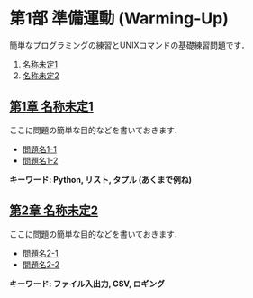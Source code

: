 # 第1部 準備運動 (Warming-Up)

簡単なプログラミングの練習とUNIXコマンドの基礎練習問題です．

1. [名称未定1](#tbd1)
2. [名称未定2](#tbd2)

## <a name ="tbd1">[第1章 名称未定1](1_tbd1/tbd1.md)
ここに問題の簡単な目的などを書いておきます．  
- [問題名1-1](1_tbd1/tbd1.md#q1-1)
- [問題名1-2](1_tbd2/tbd1.md#q1-2)

__キーワード: Python, リスト, タプル (あくまで例ね)__

## <a name ="tbd2">[第2章 名称未定2](2_tbd2/tbd2.md)
ここに問題の簡単な目的などを書いておきます．  
- [問題名2-1](2_tbd2/tbd2.md#q2-1)
- [問題名2-2](2_tbd2/tbd2.md#q2-2)

__キーワード: ファイル入出力, CSV, ロギング__
